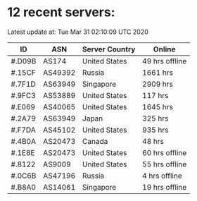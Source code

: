 # 12 recent servers:

Latest update at: Tue Mar 31 02:10:09 UTC 2020

| ID | ASN | Server Country | Online |
| -- | --- | -------------- | ------ |
| #.D09B | AS174 | United States | 49 hrs offline |
| #.15CF | AS49392 | Russia | 1661 hrs |
| #.7F1D | AS63949 | Singapore | 2909 hrs |
| #.9FC3 | AS53889 | United States | 117 hrs |
| #.E069 | AS40065 | United States | 1645 hrs |
| #.2A79 | AS63949 | Japan | 325 hrs |
| #.F7DA | AS45102 | United States | 935 hrs |
| #.4B0A | AS20473 | Canada | 48 hrs |
| #.1E8E | AS20473 | United States | 60 hrs offline |
| #.8122 | AS9009 | United States | 55 hrs offline |
| #.0C6B | AS47196 | Russia | 4 hrs offline |
| #.B8A0 | AS14061 | Singapore | 19 hrs offline |

